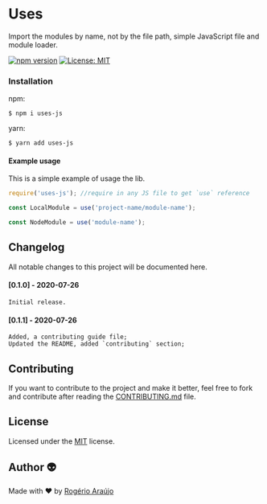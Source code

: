 # Uses

Import the modules by name, not by the file path, simple JavaScript file and module loader.

[![npm version](https://badge.fury.io/js/uses-js.svg)](https://badge.fury.io/js/uses-js) [![License: MIT](https://img.shields.io/badge/License-MIT-yellow.svg)](https://opensource.org/licenses/MIT)

### Installation

npm:

```shell
$ npm i uses-js
```

yarn:

```shell
$ yarn add uses-js
```

#### Example usage

This is a simple example of usage the lib.

```js
require('uses-js'); //require in any JS file to get `use` reference

const LocalModule = use('project-name/module-name');

const NodeModule = use('module-name');
```

## Changelog

All notable changes to this project will be documented here.

#### [0.1.0] - 2020-07-26

    Initial release.

#### [0.1.1] - 2020-07-26

    Added, a contributing guide file;
    Updated the README, added `contributing` section;

## Contributing

If you want to contribute to the project and make it better, feel free to fork and contribute after reading the [CONTRIBUTING.md](https://github.com/rodgeraraujo/uses-js/blob/master/CONTRIBUTING.md) file.

## License

Licensed under the [MIT](https://github.com/rodgeraraujo/usejs/blob/master/LICENSE) license.

## Author 👽

Made with ❤ by [Rogério Araújo](https://github.com/rodgeraraujo)

